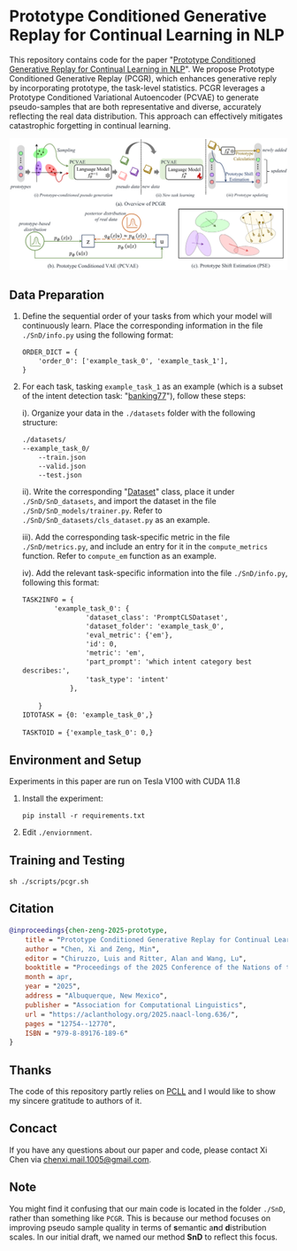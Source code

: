 Prototype Conditioned Generative Replay for Continual Learning in NLP
=================


This repository contains code for the paper "[Prototype Conditioned Generative Replay for Continual Learning in NLP](https://aclanthology.org/2025.naacl-long.636/)".
We propose Prototype Conditioned Generative Replay (PCGR), which enhances generative reply by incorporating prototype, the task-level statistics. 
PCGR leverages a Prototype Conditioned Variational Autoencoder (PCVAE) to generate pseudo-samples that are both representative and diverse, accurately reflecting the real data distribution. 
This approach can effectively mitigates catastrophic forgetting in continual learning.


![Overview of PCGR](./figs/Overview.png)


Data Preparation
-----------------
1. Define the sequential order of your tasks from which your model will continuously learn. Place the corresponding information in the file `./SnD/info.py` using the following format:
    ```
    ORDER_DICT = {   
        'order_0': ['example_task_0', 'example_task_1'],
    }
    ```

2. For each task, tasking `example_task_1` as an example (which is a subset of the intent detection task: "[banking77](https://huggingface.co/datasets/PolyAI/banking77)"), follow these steps:

    i). Organize your data in the `./datasets` folder with the following structure:
    ```
    ./datasets/
    --example_task_0/
        --train.json
        --valid.json
        --test.json
    ```

    ii). Write the corresponding "[Dataset](https://pytorch.org/tutorials/beginner/basics/data_tutorial.html)" class, place it under `./SnD/SnD_datasets`, and import the dataset in the file `./SnD/SnD_models/trainer.py`. Refer to `./SnD/SnD_datasets/cls_dataset.py` as an example.

    iii).  Add the corresponding task-specific metric in the file `./SnD/metrics.py`, and include an entry for it in the `compute_metrics` function. Refer to `compute_em` function as an example.

    iv).  Add the relevant task-specific information into the file `./SnD/info.py`, following this format:
    ```
    TASK2INFO = {   
            'example_task_0': {   
                    'dataset_class': 'PromptCLSDataset', 
                    'dataset_folder': 'example_task_0',  
                    'eval_metric': {'em'},               
                    'id': 0,                             
                    'metric': 'em',                      
                    'part_prompt': 'which intent category best describes:',
                    'task_type': 'intent'                
                },
            
        }
    IDTOTASK = {0: 'example_task_0',}

    TASKTOID = {'example_task_0': 0,}
    ```  


Environment and Setup
-----------------
Experiments in this paper are run on Tesla V100 with CUDA 11.8

1. Install the experiment:
    ```
    pip install -r requirements.txt
    ```

2. Edit `./enviornment`.


Training and Testing
-----------------

```
sh ./scripts/pcgr.sh
```

Citation
-----------------

```bibtex
@inproceedings{chen-zeng-2025-prototype,
    title = "Prototype Conditioned Generative Replay for Continual Learning in {NLP}",
    author = "Chen, Xi and Zeng, Min",
    editor = "Chiruzzo, Luis and Ritter, Alan and Wang, Lu",
    booktitle = "Proceedings of the 2025 Conference of the Nations of the Americas Chapter of the Association for Computational Linguistics: Human Language Technologies (Volume 1: Long Papers)",
    month = apr,
    year = "2025",
    address = "Albuquerque, New Mexico",
    publisher = "Association for Computational Linguistics",
    url = "https://aclanthology.org/2025.naacl-long.636/",
    pages = "12754--12770",
    ISBN = "979-8-89176-189-6"
}
```

Thanks
-----------------

The code of this repository partly relies on [PCLL](https://github.com/AlibabaResearch/DAMO-ConvAI/tree/main/pcll) and I would like to show my sincere gratitude to authors of it.

Concact
-----------------
If you have any questions about our paper and code, please contact Xi Chen via chenxi.mail.1005@gmail.com.

Note
-----------------
You might find it confusing that our main code is located in the folder `./SnD`, rather than something like `PCGR`. This is because our method focuses on improving pseudo sample quality in terms of **s**emantic a**n**d **d**istribution scales. In our initial draft, we named our method **SnD** to reflect this focus.

